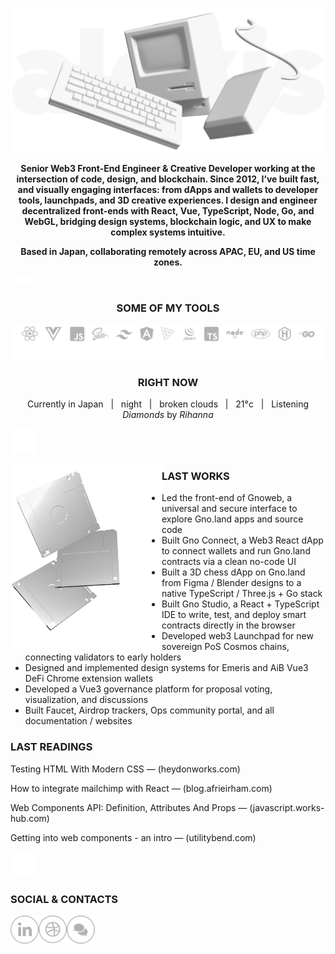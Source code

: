 ![Image of macintosh](https://raw.githubusercontent.com/alexiscolin/alexiscolin/main/cover-alexiscolin-wording.png)
<p align="center"><strong>Senior Web3 Front-End Engineer & Creative Developer working at the intersection of code, design, and blockchain. Since 2012, I’ve built fast, and visually engaging interfaces: from dApps and wallets to developer tools, launchpads, and 3D creative experiences. I design and engineer decentralized front-ends with React, Vue, TypeScript, Node, Go, and WebGL, bridging design systems, blockchain logic, and UX to make complex systems intuitive.</strong></p>
<p align="center"><strong>Based in Japan, collaborating remotely across APAC, EU, and US time zones.</strong></p>

![space](https://raw.githubusercontent.com/alexiscolin/alexiscolin/main/mini-space-15.png)

<h3 align="center">SOME OF MY TOOLS</h3>

![softwares & languages & frameworks I use](https://raw.githubusercontent.com/alexiscolin/alexiscolin/main/ico-tools.svg)

<h3 align="center">RIGHT NOW</h3>
<p align="center">Currently in Japan&nbsp;&nbsp;&nbsp;|&nbsp;&nbsp;&nbsp;night&nbsp;&nbsp;&nbsp;|&nbsp;&nbsp;&nbsp;broken clouds&nbsp;&nbsp;&nbsp;|&nbsp;&nbsp;&nbsp;21°c&nbsp;&nbsp;&nbsp;|&nbsp;&nbsp;&nbsp;Listening <i>Diamonds</i> by <i>Rihanna</i></p>

![space](https://raw.githubusercontent.com/alexiscolin/alexiscolin/main/space-40.png)

<p><img src="https://raw.githubusercontent.com/alexiscolin/alexiscolin/main/floppy-right.png" alt="controller" align="left" width="48%"></p>
<h3 align="left">LAST WORKS</h3>
<ul>
<li>Led the front-end of Gnoweb, a universal and secure interface to explore Gno.land apps and source code</li>
<li>Built Gno Connect, a Web3 React dApp to connect wallets and run Gno.land contracts via a clean no-code UI</li>
<li>Built a 3D chess dApp on Gno.land from Figma / Blender designs to a native TypeScript / Three.js + Go stack</li>
<li>Built Gno Studio, a React + TypeScript IDE to write, test, and deploy smart contracts directly in the browser</li>
<li>Developed web3 Launchpad for new sovereign PoS Cosmos chains, connecting validators to early holders</li>
<li>Designed and implemented design systems for Emeris and AiB Vue3 DeFi Chrome extension wallets</li>
<li>Developed a Vue3 governance platform for proposal voting, visualization, and discussions</li>
<li>Built Faucet, Airdrop trackers, Ops community portal, and all documentation / websites</li>
</ul>

<h3 align="left">LAST READINGS</h3>
<p align="left">Testing HTML With Modern CSS — (heydonworks.com)</p>
<p align="left">How to integrate mailchimp with React — (blog.afrieirham.com)</p>
<p align="left">Web Components API: Definition, Attributes And Props — (javascript.works-hub.com)</p>
<p align="left">Getting into web components - an intro — (utilitybend.com)</p>

![space](https://raw.githubusercontent.com/alexiscolin/alexiscolin/main/space-40.png)

<h3 align="left">SOCIAL & CONTACTS</h3>
<p align="left">
  <a href="https://www.linkedin.com/in/alexiscolin/" title="linkedin">
    <img src="https://raw.githubusercontent.com/alexiscolin/alexiscolin/main/ico-linkedin.svg" alt="linkedin" align="left" width="45px">
  </a>
  <a href="https://dribbble.com/de-jaune-et-de-bleu" title="dribbble">
    <img src="https://raw.githubusercontent.com/alexiscolin/alexiscolin/main/ico-dribbble.svg" alt="dribbble" align="left" width="45px">
  </a>
  <a href="mailto:alexis@jaunebleu.co" title="email">
    <img src="https://raw.githubusercontent.com/alexiscolin/alexiscolin/main/ico-email.svg" alt="email" align="left" width="45px">
  </a>
</p>
<!-- <p align="left"><img src="https://raw.githubusercontent.com/alexiscolin/alexiscolin/main/cover-pen.png" alt="pen" width="40%"></p> -->
